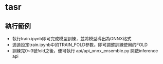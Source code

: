 # tasr
## 執行範例
* 執行train.ipynb即可完成模型訓練，並將模型導出為ONNX格式
* 透過設定train.ipynb中的TRAIN_FOLD參數，即可調整訓練使用的FOLD
* 訓練完0~3號fold之後，便可執行 api/api_onnx_ensemble.py 開啟inference api
